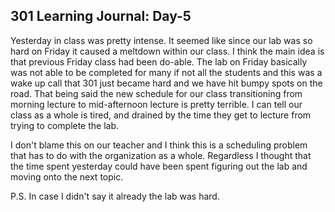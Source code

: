 ## 301 Learning Journal: Day-5 ##

Yesterday in class was pretty intense. It seemed like since our lab was so hard on Friday it caused a meltdown within our class. I think the main idea is that previous Friday class had been do-able. The lab on Friday basically was not able to be completed for many if not all the students and this was a wake up call that 301 just became hard and we have hit bumpy spots on the road. That being said the new schedule for our class transitioning from morning lecture to mid-afternoon lecture is pretty terrible. I can tell our class as a whole is tired, and drained by the time they get to lecture from trying to complete the lab.

I don't blame this on our teacher and I think this is a scheduling problem that has to do with the organization as a whole. Regardless I thought that the time spent yesterday could have been spent figuring out the lab and moving onto the next topic.

P.S. In case I didn't say it already the lab was hard. 
